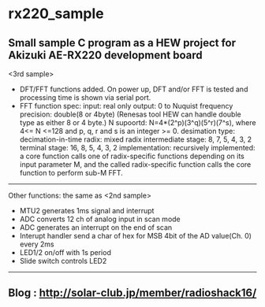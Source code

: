 # rx220_sample
Small sample C program as a HEW project for Akizuki AE-RX220 development board
------
<3rd sample>
- DFT/FFT functions added.
  On power up, DFT and/or FFT is tested and processing time is shown via serial port.
- FFT function spec:
    input:          real only
    output:         0 to Nuquist frequency
    precision:      double(8 or 4byte)
    (Renesas tool HEW can handle double type as either 8 or 4 byte.)
    N supoortd:     N=4*(2^p)(3^q)(5^r)(7^s),
                    where 4<= N <=128 and
                    p, q, r and s is an integer >= 0.
    desimation type: decimation-in-time
    radix:          mixed radix
        intermediate stage: 8, 7, 5, 4, 3, 2
        terminal stage:     16, 8, 5, 4, 3, 2
    implementation: recursively implemented:
        a core function calls one of radix-specific functions
        depending on its input parameter M, and the called
        radix-specific function calls the core function
        to perform sub-M FFT.
------
Other functions: the same as <2nd sample>
- MTU2 generates 1ms signal and interrupt
- ADC converts 12 ch of analog input in scan mode
- ADC generates an interrupt on the end of scan
- Interupt handler send a char of hex for MSB 4bit of the AD value(Ch. 0)
  every 2ms
- LED1/2 on/off with 1s period
- Slide switch controls LED2

-----
Blog : http://solar-club.jp/member/radioshack16/
-----
